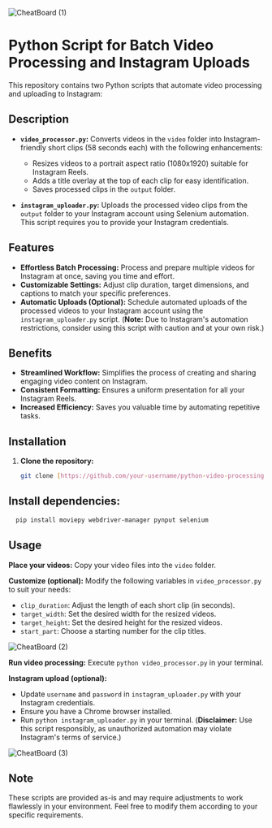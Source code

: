 
![CheatBoard (1)](https://github.com/talha828/InstaClipper-Pro/assets/61588132/8b73dff1-69ed-4d4c-ae70-bd9a6c658497)

# Python Script for Batch Video Processing and Instagram Uploads

This repository contains two Python scripts that automate video processing and uploading to Instagram:

## Description

* **`video_processor.py`:** Converts videos in the `video` folder into Instagram-friendly short clips (58 seconds each) with the following enhancements:
    - Resizes videos to a portrait aspect ratio (1080x1920) suitable for Instagram Reels.
    - Adds a title overlay at the top of each clip for easy identification.
    - Saves processed clips in the `output` folder.

* **`instagram_uploader.py`:** Uploads the processed video clips from the `output` folder to your Instagram account using Selenium automation. This script requires you to provide your Instagram credentials.

## Features

* **Effortless Batch Processing:** Process and prepare multiple videos for Instagram at once, saving you time and effort.
* **Customizable Settings:** Adjust clip duration, target dimensions, and captions to match your specific preferences.
* **Automatic Uploads (Optional):** Schedule automated uploads of the processed videos to your Instagram account using the `instagram_uploader.py` script. (**Note:** Due to Instagram's automation restrictions, consider using this script with caution and at your own risk.)




## Benefits

* **Streamlined Workflow:** Simplifies the process of creating and sharing engaging video content on Instagram.
* **Consistent Formatting:** Ensures a uniform presentation for all your Instagram Reels.
* **Increased Efficiency:** Saves you valuable time by automating repetitive tasks.



## Installation

1. **Clone the repository:**

   ```bash
   git clone [https://github.com/your-username/python-video-processing-instagram-uploader.git](https://github.com/your-username/python-video-processing-instagram-uploader.git)
   ```
## Install dependencies:

  ```bash
    pip install moviepy webdriver-manager pynput selenium
  ```

## Usage

**Place your videos:** Copy your video files into the `video` folder.

**Customize (optional):** Modify the following variables in `video_processor.py` to suit your needs:

* `clip_duration`: Adjust the length of each short clip (in seconds).
* `target_width`: Set the desired width for the resized videos.
* `target_height`: Set the desired height for the resized videos.
* `start_part`: Choose a starting number for the clip titles.

 ![CheatBoard (2)](https://github.com/talha828/InstaClipper-Pro/assets/61588132/50d01519-9b5c-437a-8821-6eaf4f9e23aa) 

**Run video processing:** Execute `python video_processor.py` in your terminal.

**Instagram upload (optional):**

* Update `username` and `password` in `instagram_uploader.py` with your Instagram credentials.
* Ensure you have a Chrome browser installed.
* Run `python instagram_uploader.py` in your terminal. (**Disclaimer:** Use this script responsibly, as unauthorized automation may violate Instagram's terms of service.)

![CheatBoard (3)](https://github.com/talha828/InstaClipper-Pro/assets/61588132/cfdfbb58-bfe5-4629-918d-63c40171e419)

## Note

These scripts are provided as-is and may require adjustments to work flawlessly in your environment. Feel free to modify them according to your specific requirements.
